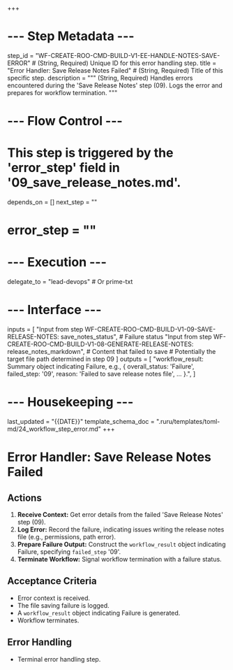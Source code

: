 +++
# --- Step Metadata ---
step_id = "WF-CREATE-ROO-CMD-BUILD-V1-EE-HANDLE-NOTES-SAVE-ERROR" # (String, Required) Unique ID for this error handling step.
title = "Error Handler: Save Release Notes Failed" # (String, Required) Title of this specific step.
description = """
(String, Required) Handles errors encountered during the 'Save Release Notes' step (09).
Logs the error and prepares for workflow termination.
"""

# --- Flow Control ---
# This step is triggered by the 'error_step' field in '09_save_release_notes.md'.
depends_on = []
next_step = ""
# error_step = ""

# --- Execution ---
delegate_to = "lead-devops" # Or prime-txt

# --- Interface ---
inputs = [
    "Input from step WF-CREATE-ROO-CMD-BUILD-V1-09-SAVE-RELEASE-NOTES: save_notes_status", # Failure status
    "Input from step WF-CREATE-ROO-CMD-BUILD-V1-08-GENERATE-RELEASE-NOTES: release_notes_markdown", # Content that failed to save
    # Potentially the target file path determined in step 09
]
outputs = [
    "workflow_result: Summary object indicating Failure, e.g., { overall_status: 'Failure', failed_step: '09', reason: 'Failed to save release notes file', ... }.",
]

# --- Housekeeping ---
last_updated = "{{DATE}}"
template_schema_doc = ".ruru/templates/toml-md/24_workflow_step_error.md"
+++

# Error Handler: Save Release Notes Failed

## Actions

1.  **Receive Context:** Get error details from the failed 'Save Release Notes' step (09).
2.  **Log Error:** Record the failure, indicating issues writing the release notes file (e.g., permissions, path error).
3.  **Prepare Failure Output:** Construct the `workflow_result` object indicating Failure, specifying `failed_step` '09'.
4.  **Terminate Workflow:** Signal workflow termination with a failure status.

## Acceptance Criteria

*   Error context is received.
*   The file saving failure is logged.
*   A `workflow_result` object indicating Failure is generated.
*   Workflow terminates.

## Error Handling

*   Terminal error handling step.